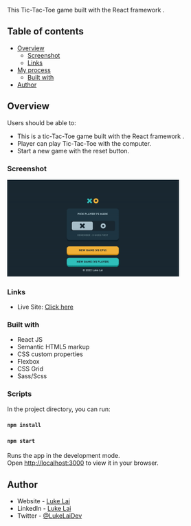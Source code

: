 
This Tic-Tac-Toe game built with the React framework .

## Table of contents

- [Overview](#overview)
  - [Screenshot](#screenshot)
  - [Links](#links)
- [My process](#my-process)
  - [Built with](#built-with)
- [Author](#author)



## Overview

Users should be able to:

- This is a tic-Tac-Toe game built with the React framework . 
- Player can play Tic-Tac-Toe with the computer. 
- Start a new game with the reset button.

### Screenshot

<img src="./preview.gif" width="400" />


### Links

- Live Site: [Click here](https://steady-kelpie-2829ee.netlify.app/)

### Built with

- React JS
- Semantic HTML5 markup
- CSS custom properties
- Flexbox
- CSS Grid
- Sass/Scss

### Scripts

In the project directory, you can run:

#### `npm install`
#### `npm start`

Runs the app in the development mode.\
Open [http://localhost:3000](http://localhost:3000) to view it in your browser.

## Author

- Website - [Luke Lai](https://lukelai.tech/)
- LinkedIn - [Luke Lai](https://www.linkedin.com/in/luke-lai-309a3522b/)
- Twitter - [@LukeLaiDev](https://www.twitter.com/LukeLaiDev)


